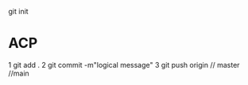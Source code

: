 git init

 # ACP
 1 git add .
 2 git commit -m"logical message"
 3 git push origin <branchName> // master //main

